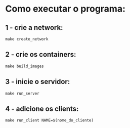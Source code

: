 # Como executar o programa:
## 1 - crie a network:
```make create_network```
## 2 - crie os containers:
```make build_images```
## 3 - inicie o servidor:
```make run_server```
## 4 - adicione os clients:
```make run_client NAME=$(nome_do_cliente)```

